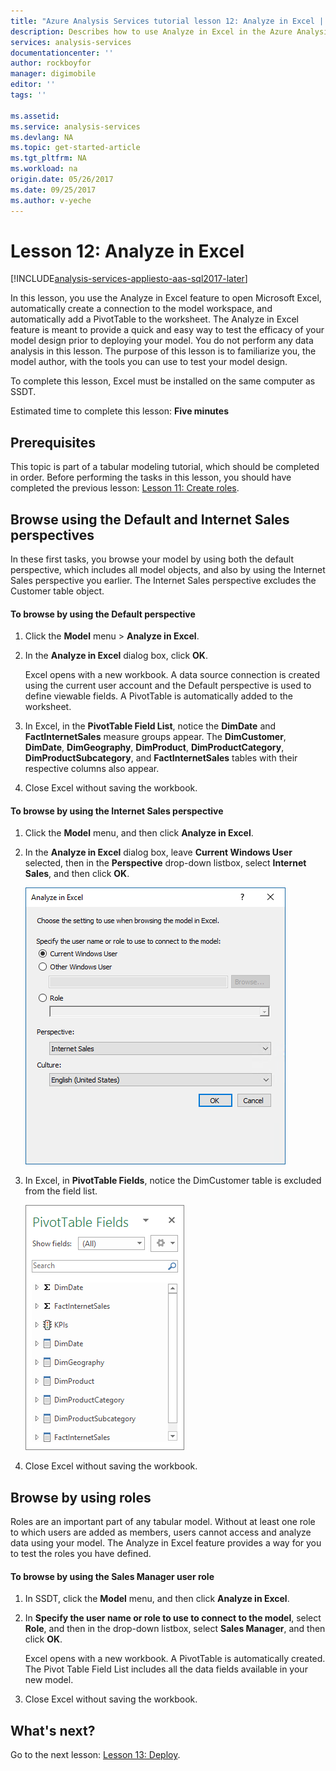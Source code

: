 ```yaml
---
title: "Azure Analysis Services tutorial lesson 12: Analyze in Excel | Azure"
description: Describes how to use Analyze in Excel in the Azure Analysis Services tutorial project. 
services: analysis-services
documentationcenter: ''
author: rockboyfor
manager: digimobile
editor: ''
tags: ''

ms.assetid: 
ms.service: analysis-services
ms.devlang: NA
ms.topic: get-started-article
ms.tgt_pltfrm: NA
ms.workload: na
origin.date: 05/26/2017
ms.date: 09/25/2017
ms.author: v-yeche
---
```

# Lesson 12: Analyze in Excel

[!INCLUDE[analysis-services-appliesto-aas-sql2017-later](../../../includes/analysis-services-appliesto-aas-sql2017-later.md)]

In this lesson, you use the Analyze in Excel feature to open Microsoft Excel, automatically create a connection to the model workspace, and automatically add a PivotTable to the worksheet. The Analyze in Excel feature is meant to provide a quick and easy way to test the efficacy of your model design prior to deploying your model. You do not perform any data analysis in this lesson. The purpose of this lesson is to familiarize you, the model author, with the tools you can use to test your model design.   

To complete this lesson, Excel must be installed on the same computer as SSDT.

Estimated time to complete this lesson: **Five minutes**  

## Prerequisites  
This topic is part of a tabular modeling tutorial, which should be completed in order. Before performing the tasks in this lesson, you should have completed the previous lesson: [Lesson 11: Create roles](../tutorials/aas-lesson-11-create-roles.md).  

## Browse using the Default and Internet Sales perspectives  
In these first tasks, you browse your model by using both the default perspective, which includes all model objects, and also by using the Internet Sales perspective you earlier. The Internet Sales perspective excludes the Customer table object.  

#### To browse by using the Default perspective  

1.  Click the **Model** menu > **Analyze in Excel**.  

2.  In the **Analyze in Excel** dialog box, click **OK**.  

    Excel opens with a new workbook. A data source connection is created using the current user account and the Default perspective is used to define viewable fields. A PivotTable is automatically added to the worksheet.  

3.  In Excel, in the **PivotTable Field List**, notice the **DimDate** and **FactInternetSales** measure groups appear. The **DimCustomer**, **DimDate**, **DimGeography**, **DimProduct**, **DimProductCategory**, **DimProductSubcategory**, and **FactInternetSales** tables with their respective columns also appear.  

4.  Close Excel without saving the workbook.  

#### To browse by using the Internet Sales perspective  

1.  Click the **Model** menu, and then click **Analyze in Excel**.  

2.  In the **Analyze in Excel** dialog box, leave **Current Windows User** selected, then in the **Perspective** drop-down listbox, select **Internet Sales**, and then click **OK**. 

    ![aas-lesson12-perspective](../tutorials/media/aas-lesson12-perspective.png)

3.  In Excel, in **PivotTable Fields**, notice the DimCustomer table is excluded from the field list.  

    ![aas-lesson12-fields](../tutorials/media/aas-lesson12-fields.png)

4.  Close Excel without saving the workbook.  

## Browse by using roles  
Roles are an important part of any tabular model. Without at least one role to which users are added as members, users cannot access and analyze data using your model. The Analyze in Excel feature provides a way for you to test the roles you have defined.  

#### To browse by using the Sales Manager user role  

1.  In SSDT, click the **Model** menu, and then click **Analyze in Excel**.  

2.  In **Specify the user name or role to use to connect to the model**, select **Role**, and then in the drop-down listbox, select **Sales Manager**, and then click **OK**.  

    Excel opens with a new workbook. A PivotTable is automatically created. The Pivot Table Field List includes all the data fields available in your new model.  

3.  Close Excel without saving the workbook.  

## What's next?
Go to the next lesson: [Lesson 13: Deploy](../tutorials/aas-lesson-13-deploy.md).

<!--Update_Description: update meta properties-->